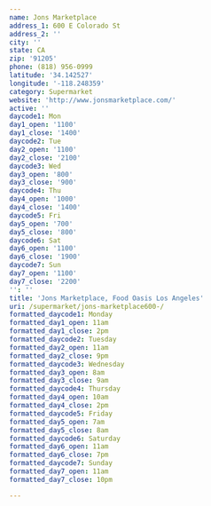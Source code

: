 ```yaml
---
name: Jons Marketplace
address_1: 600 E Colorado St
address_2: ''
city: ''
state: CA
zip: '91205'
phone: (818) 956-0999
latitude: '34.142527'
longitude: '-118.248359'
category: Supermarket
website: 'http://www.jonsmarketplace.com/'
active: ''
daycode1: Mon
day1_open: '1100'
day1_close: '1400'
daycode2: Tue
day2_open: '1100'
day2_close: '2100'
daycode3: Wed
day3_open: '800'
day3_close: '900'
daycode4: Thu
day4_open: '1000'
day4_close: '1400'
daycode5: Fri
day5_open: '700'
day5_close: '800'
daycode6: Sat
day6_open: '1100'
day6_close: '1900'
daycode7: Sun
day7_open: '1100'
day7_close: '2200'
'': ''
title: 'Jons Marketplace, Food Oasis Los Angeles'
uri: /supermarket/jons-marketplace600-/
formatted_daycode1: Monday
formatted_day1_open: 11am
formatted_day1_close: 2pm
formatted_daycode2: Tuesday
formatted_day2_open: 11am
formatted_day2_close: 9pm
formatted_daycode3: Wednesday
formatted_day3_open: 8am
formatted_day3_close: 9am
formatted_daycode4: Thursday
formatted_day4_open: 10am
formatted_day4_close: 2pm
formatted_daycode5: Friday
formatted_day5_open: 7am
formatted_day5_close: 8am
formatted_daycode6: Saturday
formatted_day6_open: 11am
formatted_day6_close: 7pm
formatted_daycode7: Sunday
formatted_day7_open: 11am
formatted_day7_close: 10pm

---
```

